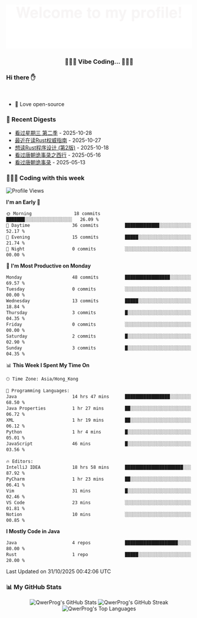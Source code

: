 <div align="center">
  <img src="./assets/Bottom_up.svg"  />
</div>

<p align="center">
 <h3 align="center">🧑🏻‍💻 Vibe Coding... 🧑🏻‍💻</h3>
</p>

### Hi there ✋

<br />

- 💼 Love open-source


### 📖 Recent Digests

<!-- BLOG-POST-LIST:START -->
- [看过星期三 第二季](https://movie.douban.com/subject/36208369/) - 2025-10-28
- [最近在读Rust权威指南](https://book.douban.com/subject/35081743/) - 2025-10-27
- [想读Rust程序设计 &lpar;第2版&rpar;](https://book.douban.com/subject/36547630/) - 2025-10-18
- [看过唐朝诡事录之西行](https://movie.douban.com/subject/36188849/) - 2025-05-16
- [看过唐朝诡事录](https://movie.douban.com/subject/35235151/) - 2025-05-13

<!-- BLOG-POST-LIST:END -->

### 👨🏻‍💻 Coding with this week

<!--START_SECTION:waka-->
![Profile Views](http://img.shields.io/badge/Profile%20Views-638-blue)

**I'm an Early 🐤** 

```text
🌞 Morning                18 commits          ███████░░░░░░░░░░░░░░░░░░   26.09 % 
🌆 Daytime                36 commits          █████████████░░░░░░░░░░░░   52.17 % 
🌃 Evening                15 commits          █████░░░░░░░░░░░░░░░░░░░░   21.74 % 
🌙 Night                  0 commits           ░░░░░░░░░░░░░░░░░░░░░░░░░   00.00 % 
```
📅 **I'm Most Productive on Monday** 

```text
Monday                   48 commits          █████████████████░░░░░░░░   69.57 % 
Tuesday                  0 commits           ░░░░░░░░░░░░░░░░░░░░░░░░░   00.00 % 
Wednesday                13 commits          █████░░░░░░░░░░░░░░░░░░░░   18.84 % 
Thursday                 3 commits           █░░░░░░░░░░░░░░░░░░░░░░░░   04.35 % 
Friday                   0 commits           ░░░░░░░░░░░░░░░░░░░░░░░░░   00.00 % 
Saturday                 2 commits           █░░░░░░░░░░░░░░░░░░░░░░░░   02.90 % 
Sunday                   3 commits           █░░░░░░░░░░░░░░░░░░░░░░░░   04.35 % 
```


📊 **This Week I Spent My Time On** 

```text
🕑︎ Time Zone: Asia/Hong_Kong

💬 Programming Languages: 
Java                     14 hrs 47 mins      █████████████████░░░░░░░░   68.50 % 
Java Properties          1 hr 27 mins        ██░░░░░░░░░░░░░░░░░░░░░░░   06.72 % 
XML                      1 hr 19 mins        ██░░░░░░░░░░░░░░░░░░░░░░░   06.12 % 
Python                   1 hr 4 mins         █░░░░░░░░░░░░░░░░░░░░░░░░   05.01 % 
JavaScript               46 mins             █░░░░░░░░░░░░░░░░░░░░░░░░   03.56 % 

🔥 Editors: 
IntelliJ IDEA            18 hrs 58 mins      ██████████████████████░░░   87.92 % 
PyCharm                  1 hr 23 mins        ██░░░░░░░░░░░░░░░░░░░░░░░   06.41 % 
Vim                      31 mins             █░░░░░░░░░░░░░░░░░░░░░░░░   02.46 % 
VS Code                  23 mins             ░░░░░░░░░░░░░░░░░░░░░░░░░   01.81 % 
Notion                   10 mins             ░░░░░░░░░░░░░░░░░░░░░░░░░   00.85 % 
```

**I Mostly Code in Java** 

```text
Java                     4 repos             ████████████████████░░░░░   80.00 % 
Rust                     1 repo              █████░░░░░░░░░░░░░░░░░░░░   20.00 % 
```




 Last Updated on 31/10/2025 00:42:06 UTC
<!--END_SECTION:waka-->


### 📊 My GitHub Stats
<div align="center">
  
  ![QwerProg's GitHub Stats](https://github-readme-stats.vercel.app/api?username=QwerProg&show_icons=true&theme=tokyonight&count_private=true&include_all_commits=true&height=195)
  ![QwerProg's GitHub Streak](https://github-readme-streak-stats.herokuapp.com?user=QwerProg&theme=tokyonight&date_format=M%20j%5B%2C%20Y%5D&height=195)
  ![QwerProg's Top Languages](https://github-readme-stats.vercel.app/api/top-langs/?username=QwerProg&layout=compact&theme=tokyonight&height=195)

</div>

<div align="left">
